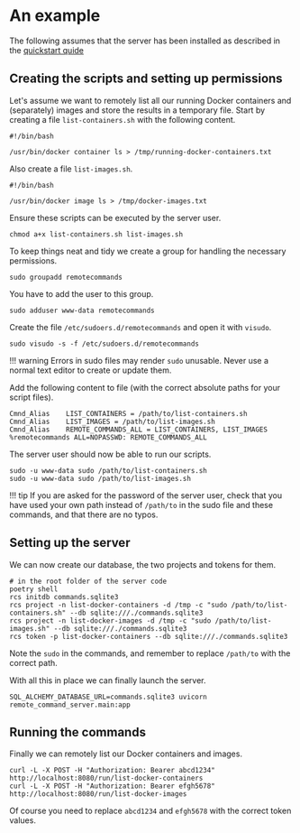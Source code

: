 # An example

The following assumes that the server has been installed as described in the [quickstart quide](quickstart.md#installation)

## Creating the scripts and setting up permissions

Let's assume we want to remotely list all our running Docker containers and (separately) images and store the results in a temporary file. Start by creating a file `list-containers.sh` with the following content.

```shell
#!/bin/bash

/usr/bin/docker container ls > /tmp/running-docker-containers.txt
```

Also create a file `list-images.sh`.

```shell
#!/bin/bash

/usr/bin/docker image ls > /tmp/docker-images.txt
```

Ensure these scripts can be executed by the server user.

```shell
chmod a+x list-containers.sh list-images.sh
```

To keep things neat and tidy we create a group for handling the necessary permissions.

```shell
sudo groupadd remotecommands
```

You have to add the user to this group.

```shell
sudo adduser www-data remotecommands
```


Create the file `/etc/sudoers.d/remotecommands` and open it with `visudo`.

```shell
sudo visudo -s -f /etc/sudoers.d/remotecommands
```

!!! warning
    Errors in sudo files may render `sudo` unusable. Never use a normal text editor to create or update them.

Add the following content to file (with the correct absolute paths for your script files).

```shell
Cmnd_Alias    LIST_CONTAINERS = /path/to/list-containers.sh
Cmnd_Alias    LIST_IMAGES = /path/to/list-images.sh
Cmnd_Alias    REMOTE_COMMANDS_ALL = LIST_CONTAINERS, LIST_IMAGES
%remotecommands ALL=NOPASSWD: REMOTE_COMMANDS_ALL
```

The server user should now be able to run our scripts.

```shell
sudo -u www-data sudo /path/to/list-containers.sh
sudo -u www-data sudo /path/to/list-images.sh
```

!!! tip
    If you are asked for the password of the server user, check that you have used your own path instead of `/path/to` in the sudo file and these commands, and that there are no typos.

## Setting up the server

We can now create our database, the two projects and tokens for them.

```shell
# in the root folder of the server code
poetry shell
rcs initdb commands.sqlite3
rcs project -n list-docker-containers -d /tmp -c "sudo /path/to/list-containers.sh" --db sqlite:///./commands.sqlite3
rcs project -n list-docker-images -d /tmp -c "sudo /path/to/list-images.sh" --db sqlite:///./commands.sqlite3
rcs token -p list-docker-containers --db sqlite:///./commands.sqlite3
```

Note the `sudo` in the commands, and remember to replace `/path/to` with the correct path.

With all this in place we can finally launch the server.

```shell
SQL_ALCHEMY_DATABASE_URL=commands.sqlite3 uvicorn remote_command_server.main:app
```

## Running the commands

Finally we can remotely list our Docker containers and images.

```shell
curl -L -X POST -H "Authorization: Bearer abcd1234" http://localhost:8080/run/list-docker-containers
curl -L -X POST -H "Authorization: Bearer efgh5678" http://localhost:8080/run/list-docker-images
```

Of course you need to replace `abcd1234` and `efgh5678` with the correct token values.
